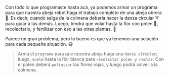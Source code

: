 <gs-attire attire-url="https://raw.githubusercontent.com/MumukiProject/mumuki-guia-gobstones-repeticion-simple-kids/master/assets/attires/config.json"> </gs-attire> <gs-toolbox toolbox-url="https://raw.githubusercontent.com/MumukiProject/mumuki-guia-gobstones-repeticion-simple-kids/master/assets/toolbox_1566421382591.xml"></gs-toolbox>

Con todo lo que programaste hasta acá, ya podemos armar un programa para que nuestra abeja robot haga el trabajo completo de una abeja obrera :bee:. Es decir, cuando salga de la colmena debería hacer la danza circular :curly_loop: para guiar a las demás. Luego, tendrá que volar hasta la flor con polen :sunflower:, recolectarlo, y fertilizar con eso a las otras plantas. :rose:

Parece un gran problema, pero lo bueno es que ya tenemos una solución para cada pequeña situación. :smiley:

> Armá el `programa` para que nuestra abeja haga una `danza circular`; luego, `vuele` hasta la flor blanca para `recolectar polen y néctar`. Con el polen deberá `polinizar` las flores rojas, y luego podrá volver a la colmena. 